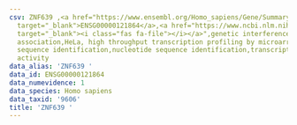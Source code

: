 ```yaml
---
csv: ZNF639 ,<a href="https://www.ensembl.org/Homo_sapiens/Gene/Summary?db=core;g=ENSG00000121864"
  target="_blank">ENSG00000121864</a>,<a href="https://www.ncbi.nlm.nih.gov/pubmed/28369544"
  target="_blank"><i class="fas fa-file"></i></a>",genetic interference,functional
  association,HeLa, high throughput transcription profiling by microarray,nucleotide
  sequence identification,nucleotide sequence identification,transcriptional regulation,up-regulates
  activity
data_alias: 'ZNF639 '
data_id: ENSG00000121864
data_numevidence: 1
data_species: Homo sapiens
data_taxid: '9606'
title: 'ZNF639 '
---
```

